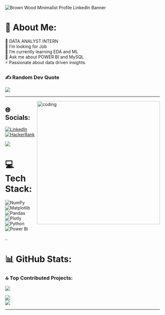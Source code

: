 ![Brown Wood Minimalist Profile LinkedIn Banner](https://github.com/NishaJagtap17/odinschool/assets/145129083/4a591127-e9cb-40b3-8d07-ad2356cc09c1)
# 💫 About Me:
🔭 DATA ANALYST INTERN <br>🤝 I’m looking for Job <br>🌱 I’m currently learning EDA and ML<br>💬 Ask me about POWER BI and MySQL<br>⚡ Passionate about data driven insights.

### ✍️ Random Dev Quote
![](https://quotes-github-readme.vercel.app/api?type=horizontal&theme=radical)

---
<img align="right" alt="coding" width="400" src="https://media.tenor.com/S59bPkT0pqcAAAAC/programming.gif">

## 🌐 Socials:
[![LinkedIn](https://img.shields.io/badge/LinkedIn-%230077B5.svg?logo=linkedin&logoColor=white)](https://www.linkedin.com/in/nisha-jagtap1111--/) 
[![HackerRank](https://github.com/NishaJagtap17/odinschool/assets/145129083/a73d93ac-07ca-4203-bccd-73f3b9f73016)](https://www.hackerrank.com/Nisha_Jagtap)


[![](https://visitcount.itsvg.in/api?id=NishaJagtap17&icon=7&color=10)](https://visitcount.itsvg.in)

# 💻 Tech Stack:
![NumPy](https://img.shields.io/badge/numpy-%23013243.svg?style=for-the-badge&logo=numpy&logoColor=white) ![Matplotlib](https://img.shields.io/badge/Matplotlib-%23ffffff.svg?style=for-the-badge&logo=Matplotlib&logoColor=black) ![Pandas](https://img.shields.io/badge/pandas-%23150458.svg?style=for-the-badge&logo=pandas&logoColor=white) ![Plotly](https://img.shields.io/badge/Plotly-%233F4F75.svg?style=for-the-badge&logo=plotly&logoColor=white) ![Python](https://img.shields.io/badge/python-3670A0?style=for-the-badge&logo=python&logoColor=ffdd54) ![Power Bi](https://img.shields.io/badge/power_bi-F2C811?style=for-the-badge&logo=powerbi&logoColor=black)

..
# 📊 GitHub Stats:

### 🔝 Top Contributed Projects:
![](https://github-contributor-stats.vercel.app/api?username=NishaJagtap17&limit=5&theme=radical&combine_all_yearly_contributions=true)


![](https://github-readme-streak-stats.herokuapp.com/?user=NishaJagtap17&theme=radical&hide_border=false)<br/>
![](https://github-readme-stats.vercel.app/api/?username=NishaJagtap17&theme=radical&hide_border=false&include_all_commits=false&count_private=false&layout=compact)





---


<!-- Proudly created with GPRM ( https://gprm.itsvg.in ) -->




